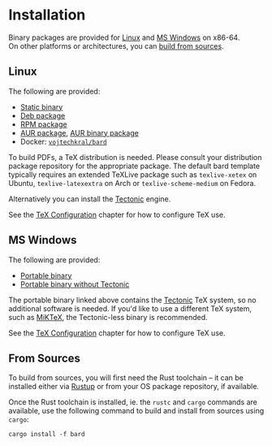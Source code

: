 # Installation

Binary packages are provided for [Linux](#linux) and [MS Windows](#ms-windows) on x86-64.\
On other platforms or architectures, you can [build from sources](#form-sources).

## Linux

The following are provided:

- [Static binary](https://github.com/vojtechkral/bard/releases/latest/download/bard)
- [Deb package](https://github.com/vojtechkral/bard/releases/latest/download/bard.deb)
- [RPM package](https://github.com/vojtechkral/bard/releases/latest/download/bard.rpm)
- [AUR package](https://aur.archlinux.org/packages/bard), [AUR binary package](https://aur.archlinux.org/packages/bard-bin)
- Docker: [`vojtechkral/bard`](https://hub.docker.com/repository/docker/vojtechkral/bard)

To build PDFs, a TeX distribution is needed. Please consult your distribution package repository for the appropriate package.
The default bard template typically requires an extended TeXLive package such as `texlive-xetex` on Ubuntu,
`texlive-latexextra` on Arch or `texlive-scheme-medium` on Fedora.

Alternatively you can install the [Tectonic](https://tectonic-typesetting.github.io/) engine.

See the [TeX Configuration](./tex.md) chapter for how to configure TeX use.

## MS Windows

The following are provided:

- [Portable binary](https://github.com/vojtechkral/bard/releases/latest/download/bard.exe)
- [Portable binary without Tectonic](https://github.com/vojtechkral/bard/releases/latest/download/bard-no-tectonic.exe)

The portable binary linked above contains the [Tectonic](https://tectonic-typesetting.github.io/en-US/) TeX system, so no additional software is needed. If you'd like to use a different TeX system, such as [MiKTeX](https://miktex.org/), the Tectonic-less binary is recommended.

See the [TeX Configuration](./tex.md) chapter for how to configure TeX use.

## From Sources

To build from sources, you will first need the Rust toolchain &ndash; it can be installed either via [Rustup](https://rustup.rs/) or from your OS package repository, if available.

Once the Rust toolchain is installed, ie. the `rustc` and `cargo` commands are available, use the following command to build and install from sources using `cargo`:

    cargo install -f bard
